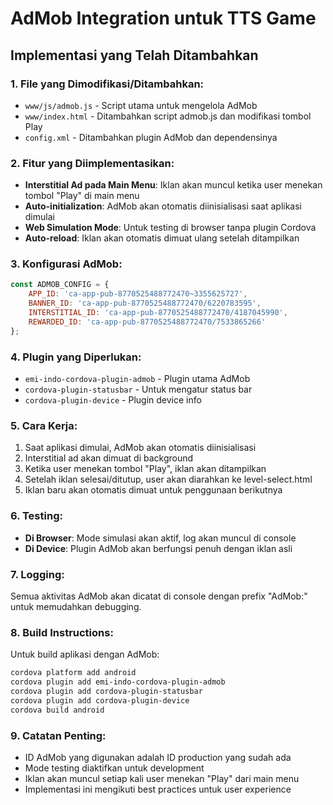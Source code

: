 # AdMob Integration untuk TTS Game

## Implementasi yang Telah Ditambahkan

### 1. File yang Dimodifikasi/Ditambahkan:
- `www/js/admob.js` - Script utama untuk mengelola AdMob
- `www/index.html` - Ditambahkan script admob.js dan modifikasi tombol Play
- `config.xml` - Ditambahkan plugin AdMob dan dependensinya

### 2. Fitur yang Diimplementasikan:
- **Interstitial Ad pada Main Menu**: Iklan akan muncul ketika user menekan tombol "Play" di main menu
- **Auto-initialization**: AdMob akan otomatis diinisialisasi saat aplikasi dimulai
- **Web Simulation Mode**: Untuk testing di browser tanpa plugin Cordova
- **Auto-reload**: Iklan akan otomatis dimuat ulang setelah ditampilkan

### 3. Konfigurasi AdMob:
```javascript
const ADMOB_CONFIG = {
    APP_ID: 'ca-app-pub-8770525488772470~3355625727',
    BANNER_ID: 'ca-app-pub-8770525488772470/6220783595',
    INTERSTITIAL_ID: 'ca-app-pub-8770525488772470/4187045990',
    REWARDED_ID: 'ca-app-pub-8770525488772470/7533865266'
};
```

### 4. Plugin yang Diperlukan:
- `emi-indo-cordova-plugin-admob` - Plugin utama AdMob
- `cordova-plugin-statusbar` - Untuk mengatur status bar
- `cordova-plugin-device` - Plugin device info

### 5. Cara Kerja:
1. Saat aplikasi dimulai, AdMob akan otomatis diinisialisasi
2. Interstitial ad akan dimuat di background
3. Ketika user menekan tombol "Play", iklan akan ditampilkan
4. Setelah iklan selesai/ditutup, user akan diarahkan ke level-select.html
5. Iklan baru akan otomatis dimuat untuk penggunaan berikutnya

### 6. Testing:
- **Di Browser**: Mode simulasi akan aktif, log akan muncul di console
- **Di Device**: Plugin AdMob akan berfungsi penuh dengan iklan asli

### 7. Logging:
Semua aktivitas AdMob akan dicatat di console dengan prefix "AdMob:" untuk memudahkan debugging.

### 8. Build Instructions:
Untuk build aplikasi dengan AdMob:
```bash
cordova platform add android
cordova plugin add emi-indo-cordova-plugin-admob
cordova plugin add cordova-plugin-statusbar
cordova plugin add cordova-plugin-device
cordova build android
```

### 9. Catatan Penting:
- ID AdMob yang digunakan adalah ID production yang sudah ada
- Mode testing diaktifkan untuk development
- Iklan akan muncul setiap kali user menekan "Play" dari main menu
- Implementasi ini mengikuti best practices untuk user experience